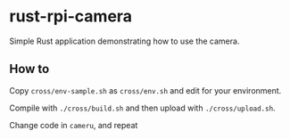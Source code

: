 # rust-rpi-camera

Simple Rust application demonstrating how to use the camera.

## How to

Copy `cross/env-sample.sh` as `cross/env.sh` and edit for your environment.

Compile with `./cross/build.sh` and then upload with `./cross/upload.sh`.

Change code in `cameru`, and repeat

